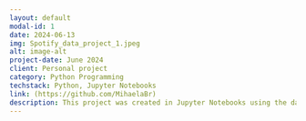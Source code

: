 ```yaml
---
layout: default
modal-id: 1
date: 2024-06-13
img: Spotify_data_project_1.jpeg
alt: image-alt
project-date: June 2024
client: Personal project
category: Python Programming
techstack: Python, Jupyter Notebooks
link: (https://github.com/MihaelaBr)
description: This project was created in Jupyter Notebooks using the data from my personal Spotify account. Data was provided by Spotify after an official request. The base for the Exploratory Data Analysis was a Women in Data Science Workshop on using Jupyter Notebooks for data analysis and visualisations. 
---
```

